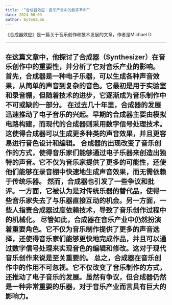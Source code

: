 ```yaml
---
title: '“合成器效应：音乐产业中的数字革命”'
date: 2024-06-03
author: ByteAILab
---
```


《合成器效应》是一篇关于音乐创作和技术发展的文章，作者是Michael D. 

---
在这篇文章中，他探讨了合成器（Synthesizer）在音乐创作中的重要性，并分析了它对音乐产业的影响。
首先，合成器是一种电子乐器，可以生成各种声音效果，从简单的声音到复杂的音色。它最初是用于实验室和录音棚，但随着技术的进步，它逐渐成为音乐制作中不可或缺的一部分。
在过去几十年里，合成器的发展迅速推动了电子音乐的兴起。早期的合成器主要由模拟电路构建，而现代的合成器则采用数字信号处理技术。这使得合成器可以生成更多种类的声音效果，并且更容易进行音色设计和编辑。
合成器的出现改变了音乐创作的方式，使得音乐家们能够通过电子乐器来创造出独特的声音。它不仅为音乐家提供了更多的可能性，还使他们能够在录音棚中快速地生成声音效果，而无需依赖于传统乐器。
然而，合成器也引发了一些争议和批评。一方面，它被认为是对传统乐器的替代品，使得一些音乐家失去了与乐器直接互动的机会。另一方面，一些人指责合成器过度依赖技术，导致了音乐创作过程中的机械化。
尽管如此，合成器在音乐产业中仍然扮演着重要角色。它不仅为音乐制作提供了更多的声音选择，还使得音乐家们能够更快地完成作品，并且可以通过数字信号处理来实现音色的编辑和修改。这对于现代音乐创作来说是至关重要的。
总之，合成器在音乐创作中的作用不可忽视。它不仅改变了音乐制作的方式，还推动了电子音乐的发展。虽然有争议，但合成器仍然是一种非常重要的乐器，对于音乐产业而言具有巨大的影响力。
---

